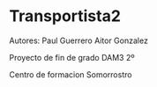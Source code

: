# Transportista2
Autores: Paul Guerrero
         Aitor Gonzalez
         
Proyecto de fin de grado DAM3 2º 

Centro de formacion Somorrostro
